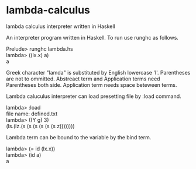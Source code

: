 # lambda-calculus
lambda calculus interpreter written in Haskell

An interpreter program written in Haskell. To run use runghc as follows.

Prelude> runghc lambda.hs  
lambda> ((lx.x) a)  
a  

Greek character "lamda" is substituted by English lowercase 'l'. Parentheses are not to ommitted. Abstreact term and Application terms need Parentheses both side. Application term needs space beteween terms.

Lambda caluculus interpreter can load presetting file by :load command.

lambda> :load  
file name: defined.txt  
lambda> ((Y g) 3)  
(ls.(lz.(s (s (s (s (s (s z))))))))  

Lambda term can be bound to the variable by the bind term.

lambda> (= id (lx.x))  
lambda> (id a)  
a  
